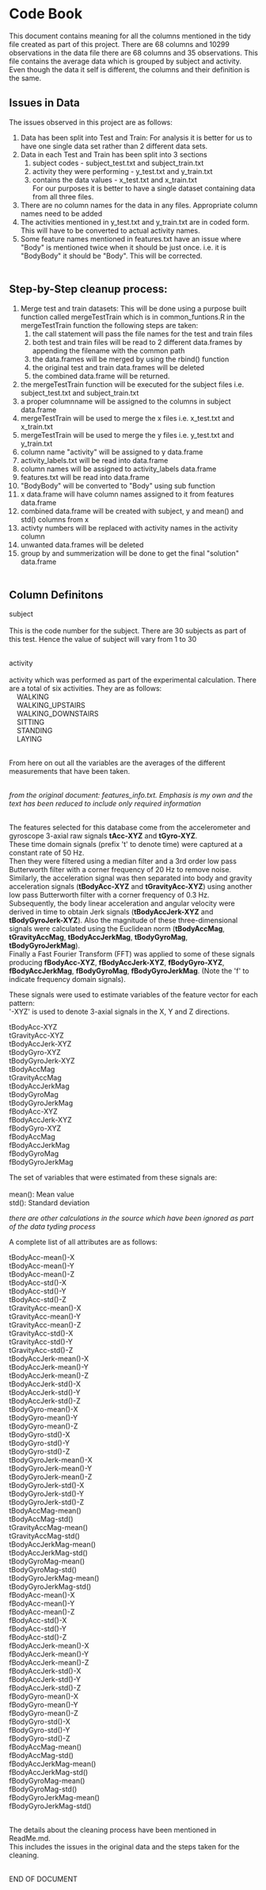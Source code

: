 
# Code Book

This document contains meaning for all the columns mentioned in the tidy file 
created as part of this project. There are 68 columns and 10299 observations 
in the data file there are 68 columns and 35 observations. This file contains 
the average data which is grouped by subject and activity.
Even though the data it self is different, the columns and their definition is
the same.   

## Issues in Data
The issues observed in this project are as follows:<br>
1. Data has been split into Test and Train: For analysis it is better for us to have one single data set rather than 2 different data sets.
2. Data in each Test and Train has been split into 3 sections
    1. subject codes - subject_test.txt and subject_train.txt
    2. activity they were performing - y_test.txt and y_train.txt 
    3. contains the data values - x_test.txt and x_train.txt<BR>
  For our purposes it is better to have a single dataset containing data from all three files.
3. There are no column names for the data in any files. Appropriate column names need to be added
4. The activities mentioned in y_test.txt and y_train.txt are in coded form. This will have to be converted to actual activity names.
5. Some feature names mentioned in features.txt have an issue where "Body" is mentioned twice when it should be just once. i.e. it is "BodyBody" it should be "Body". This will be corrected.
<BR><BR>

## Step-by-Step cleanup process:
01. Merge test and  train datasets: This will be done using a purpose built function called mergeTestTrain which is in common_funtions.R in the mergeTestTrain function the following steps are taken:
    1. the call statement will pass the file names for the test and train files
    2. both test and train files will be read to 2 different data.frames by appending the filename with the common path
    3. the data.frames will be merged by using the rbind() function
    4. the original test and train data.frames will be deleted
    5. the combined data.frame will be returned.
02. the mergeTestTrain function will be executed for the subject files i.e. subject_test.txt and subject_train.txt
03. a proper columnname will be assigned to the columns in subject data.frame
04. mergeTestTrain will be used to merge the x files i.e. x_test.txt and x_train.txt
05. mergeTestTrain will be used to merge the y files i.e. y_test.txt and y_train.txt
06. column name "activity" will be assigned to y data.frame
07. activity_labels.txt will be read into data.frame
08. column names will be assigned to activity_labels data.frame
09. features.txt will be read into data.frame
10. "BodyBody" will be converted to "Body" using sub function
11. x data.frame will have column names assigned to it from features data.frame
12. combined data.frame will be created with subject, y and mean() and std() columns from x
13. activty numbers will be replaced with activity names in the activity column
14. unwanted data.frames will be deleted
15. group by and summerization will be done to get the final "solution" data.frame
   <BR><BR>

## Column Definitons

subject <BR><BR>
This is the code number for the subject. There are 30 subjects as part of this
test. Hence the value of subject will vary from 1 to 30  <BR><BR>
                
activity <BR><BR>
activity which was performed as part of the experimental calculation. There are 
a total of six activities. They are as follows: <BR>
&nbsp;&nbsp;&nbsp;&nbsp;WALKING<BR>
&nbsp;&nbsp;&nbsp;&nbsp;WALKING_UPSTAIRS<BR>
&nbsp;&nbsp;&nbsp;&nbsp;WALKING_DOWNSTAIRS<BR>
&nbsp;&nbsp;&nbsp;&nbsp;SITTING<BR>
&nbsp;&nbsp;&nbsp;&nbsp;STANDING<BR>
&nbsp;&nbsp;&nbsp;&nbsp;LAYING<BR><BR>

From here on out all the variables are the averages of the different measurements
that have been taken.<BR><BR>

*from the original document: features_info.txt. Emphasis is my own and the text has been 
reduced to include only required information*<BR><BR>

The features selected for this database come from the accelerometer and gyroscope 
3-axial raw signals **tAcc-XYZ** and **tGyro-XYZ**. <BR>
These time domain signals (prefix 't' to denote time) were captured at a constant rate of 50 Hz.<BR> 
Then they were filtered using a median filter and a 3rd order low pass Butterworth filter with a corner 
frequency of 20 Hz to remove noise. Similarly, the acceleration signal was then 
separated into body and gravity acceleration signals (**tBodyAcc-XYZ** and 
**tGravityAcc-XYZ**) using another low pass Butterworth filter with a corner frequency 
of 0.3 Hz. <BR>
Subsequently, the body linear acceleration and angular velocity were derived in time
to obtain Jerk signals (**tBodyAccJerk-XYZ** and **tBodyGyroJerk-XYZ**). Also the magnitude 
of these three-dimensional signals were calculated using the Euclidean norm 
(**tBodyAccMag**, **tGravityAccMag**, **tBodyAccJerkMag**, **tBodyGyroMag**, **tBodyGyroJerkMag**). <BR>
Finally a Fast Fourier Transform (FFT) was applied to some of these signals producing 
**fBodyAcc-XYZ**, **fBodyAccJerk-XYZ**, **fBodyGyro-XYZ**, **fBodyAccJerkMag**, **fBodyGyroMag**, 
**fBodyGyroJerkMag**. (Note the 'f' to indicate frequency domain signals). <BR>

These signals were used to estimate variables of the feature vector for each pattern:  
'-XYZ' is used to denote 3-axial signals in the X, Y and Z directions.<BR>

tBodyAcc-XYZ<BR>
tGravityAcc-XYZ<BR>
tBodyAccJerk-XYZ<BR>
tBodyGyro-XYZ<BR>
tBodyGyroJerk-XYZ<BR>
tBodyAccMag<BR>
tGravityAccMag<BR>
tBodyAccJerkMag<BR>
tBodyGyroMag<BR>
tBodyGyroJerkMag<BR>
fBodyAcc-XYZ<BR>
fBodyAccJerk-XYZ<BR>
fBodyGyro-XYZ<BR>
fBodyAccMag<BR>
fBodyAccJerkMag<BR>
fBodyGyroMag<BR>
fBodyGyroJerkMag<BR>

The set of variables that were estimated from these signals are: <BR>
<BR>
mean(): Mean value<BR>
std(): Standard deviation<BR>

*there are other calculations in the source which have been ignored as part of the
data tyding process*<BR>

A complete list of all attributes are as follows:<BR>

tBodyAcc-mean()-X       <BR>
tBodyAcc-mean()-Y      <BR>
tBodyAcc-mean()-Z       <BR>
tBodyAcc-std()-X       <BR>
tBodyAcc-std()-Y        <BR>
tBodyAcc-std()-Z       <BR>
tGravityAcc-mean()-X    <BR>
tGravityAcc-mean()-Y   <BR>
tGravityAcc-mean()-Z    <BR>
tGravityAcc-std()-X    <BR>
tGravityAcc-std()-Y     <BR>
tGravityAcc-std()-Z    <BR>
tBodyAccJerk-mean()-X   <BR>
tBodyAccJerk-mean()-Y  <BR>
tBodyAccJerk-mean()-Z   <BR>
tBodyAccJerk-std()-X   <BR>
tBodyAccJerk-std()-Y    <BR>
tBodyAccJerk-std()-Z   <BR>
tBodyGyro-mean()-X      <BR>
tBodyGyro-mean()-Y     <BR>
tBodyGyro-mean()-Z      <BR>
tBodyGyro-std()-X      <BR>
tBodyGyro-std()-Y       <BR>
tBodyGyro-std()-Z      <BR>
tBodyGyroJerk-mean()-X  <BR>
tBodyGyroJerk-mean()-Y <BR>
tBodyGyroJerk-mean()-Z  <BR>
tBodyGyroJerk-std()-X  <BR>
tBodyGyroJerk-std()-Y   <BR>
tBodyGyroJerk-std()-Z  <BR>
tBodyAccMag-mean()      <BR>
tBodyAccMag-std()      <BR>
tGravityAccMag-mean()   <BR>
tGravityAccMag-std()   <BR>
tBodyAccJerkMag-mean()  <BR>
tBodyAccJerkMag-std()  <BR>
tBodyGyroMag-mean()     <BR>
tBodyGyroMag-std()     <BR>
tBodyGyroJerkMag-mean() <BR>
tBodyGyroJerkMag-std() <BR>
fBodyAcc-mean()-X       <BR>
fBodyAcc-mean()-Y      <BR>
fBodyAcc-mean()-Z       <BR>
fBodyAcc-std()-X       <BR>
fBodyAcc-std()-Y        <BR>
fBodyAcc-std()-Z       <BR>
fBodyAccJerk-mean()-X   <BR>
fBodyAccJerk-mean()-Y  <BR>
fBodyAccJerk-mean()-Z   <BR>
fBodyAccJerk-std()-X   <BR>
fBodyAccJerk-std()-Y    <BR>
fBodyAccJerk-std()-Z   <BR>
fBodyGyro-mean()-X      <BR>
fBodyGyro-mean()-Y     <BR>
fBodyGyro-mean()-Z      <BR>
fBodyGyro-std()-X      <BR>
fBodyGyro-std()-Y       <BR>
fBodyGyro-std()-Z      <BR>
fBodyAccMag-mean()      <BR>
fBodyAccMag-std()      <BR>
fBodyAccJerkMag-mean()  <BR>
fBodyAccJerkMag-std()  <BR>
fBodyGyroMag-mean()     <BR>
fBodyGyroMag-std()     <BR>
fBodyGyroJerkMag-mean() <BR>
fBodyGyroJerkMag-std()  <BR><BR>
  
The details about the cleaning process have been mentioned in ReadMe.md.<BR>
This includes the issues in the original data and the steps taken for the cleaning.<BR><BR>
  
END OF DOCUMENT
